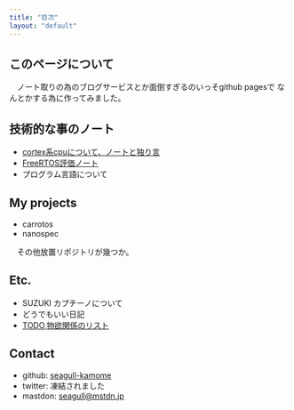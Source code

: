 ```yaml
---
title: "目次"
layout: "default"
---
```


## このページについて

　ノート取りの為のブログサービスとか面倒すぎるのいっそgithub pagesで
なんとかする為に作ってみました。


## 技術的な事のノート

- [cortex系cpuについて、ノートと独り言](./MyNotebook/CortexMemo)
- [FreeRTOS評価ノート](./MyNotebook/FreeRTOSMemo)
- プログラム言語について


## My projects

- carrotos
- nanospec

　その他放置リポジトリが幾つか。

## Etc.

- SUZUKI カプチーノについて
- どうでもいい日記
- [TODO,物欲関係のリスト](./TODO)

## Contact

- github: [seagull-kamome](http://github.com/seagull-kamome/)
- twitter: 凍結されました
- mastdon: seagull@mstdn.jp

